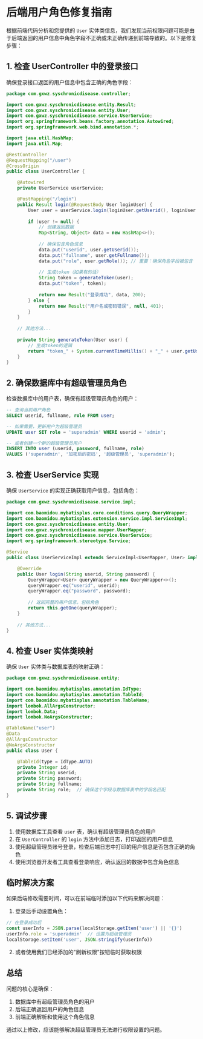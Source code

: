 # 后端用户角色修复指南

根据前端代码分析和您提供的 `User` 实体类信息，我们发现当前权限问题可能是由于后端返回的用户信息中角色字段不正确或未正确传递到前端导致的。以下是修复步骤：

## 1. 检查 UserController 中的登录接口

确保登录接口返回的用户信息中包含正确的角色字段：

```java
package com.gxwz.syschronicdisease.controller;

import com.gxwz.syschronicdisease.entity.Result;
import com.gxwz.syschronicdisease.entity.User;
import com.gxwz.syschronicdisease.service.UserService;
import org.springframework.beans.factory.annotation.Autowired;
import org.springframework.web.bind.annotation.*;

import java.util.HashMap;
import java.util.Map;

@RestController
@RequestMapping("/user")
@CrossOrigin
public class UserController {

    @Autowired
    private UserService userService;

    @PostMapping("/login")
    public Result login(@RequestBody User loginUser) {
        User user = userService.login(loginUser.getUserid(), loginUser.getPassword());
        
        if (user != null) {
            // 创建返回数据
            Map<String, Object> data = new HashMap<>();
            
            // 确保包含角色信息
            data.put("userid", user.getUserid());
            data.put("fullname", user.getFullname());
            data.put("role", user.getRole()); // 重要：确保角色字段被包含
            
            // 生成token（如果有的话）
            String token = generateToken(user);
            data.put("token", token);
            
            return new Result("登录成功", data, 200);
        } else {
            return new Result("用户名或密码错误", null, 401);
        }
    }
    
    // 其他方法...
    
    private String generateToken(User user) {
        // 生成token的逻辑
        return "token_" + System.currentTimeMillis() + "_" + user.getUserid();
    }
}
```

## 2. 确保数据库中有超级管理员角色

检查数据库中的用户表，确保有超级管理员角色的用户：

```sql
-- 查询当前用户角色
SELECT userid, fullname, role FROM user;

-- 如果需要，更新用户为超级管理员
UPDATE user SET role = 'superadmin' WHERE userid = 'admin';

-- 或者创建一个新的超级管理员用户
INSERT INTO user (userid, password, fullname, role) 
VALUES ('superadmin', '加密后的密码', '超级管理员', 'superadmin');
```

## 3. 检查 UserService 实现

确保 `UserService` 的实现正确获取用户信息，包括角色：

```java
package com.gxwz.syschronicdisease.service.impl;

import com.baomidou.mybatisplus.core.conditions.query.QueryWrapper;
import com.baomidou.mybatisplus.extension.service.impl.ServiceImpl;
import com.gxwz.syschronicdisease.entity.User;
import com.gxwz.syschronicdisease.mapper.UserMapper;
import com.gxwz.syschronicdisease.service.UserService;
import org.springframework.stereotype.Service;

@Service
public class UserServiceImpl extends ServiceImpl<UserMapper, User> implements UserService {

    @Override
    public User login(String userid, String password) {
        QueryWrapper<User> queryWrapper = new QueryWrapper<>();
        queryWrapper.eq("userid", userid);
        queryWrapper.eq("password", password);
        
        // 返回完整的用户信息，包括角色
        return this.getOne(queryWrapper);
    }
    
    // 其他方法...
}
```

## 4. 检查 User 实体类映射

确保 `User` 实体类与数据库表的映射正确：

```java
package com.gxwz.syschronicdisease.entity;

import com.baomidou.mybatisplus.annotation.IdType;
import com.baomidou.mybatisplus.annotation.TableId;
import com.baomidou.mybatisplus.annotation.TableName;
import lombok.AllArgsConstructor;
import lombok.Data;
import lombok.NoArgsConstructor;

@TableName("user")
@Data
@AllArgsConstructor
@NoArgsConstructor
public class User {

    @TableId(type = IdType.AUTO)
    private Integer id;
    private String userid;
    private String password;
    private String fullname;
    private String role;  // 确保这个字段与数据库表中的字段名匹配
}
```

## 5. 调试步骤

1. 使用数据库工具查看 `user` 表，确认有超级管理员角色的用户
2. 在 `UserController` 的 `login` 方法中添加日志，打印返回的用户信息
3. 使用超级管理员账号登录，检查后端日志中打印的用户信息是否包含正确的角色
4. 使用浏览器开发者工具查看登录响应，确认返回的数据中包含角色信息

## 临时解决方案

如果后端修改需要时间，可以在前端临时添加以下代码来解决问题：

1. 登录后手动设置角色：
```javascript
// 在登录成功后
const userInfo = JSON.parse(localStorage.getItem('user') || '{}')
userInfo.role = 'superadmin'  // 设置为超级管理员
localStorage.setItem('user', JSON.stringify(userInfo))
```

2. 或者使用我们已经添加的"刷新权限"按钮临时获取权限

## 总结

问题的核心是确保：
1. 数据库中有超级管理员角色的用户
2. 后端正确返回用户的角色信息
3. 前端正确解析和使用这个角色信息

通过以上修改，应该能够解决超级管理员无法进行权限设置的问题。 